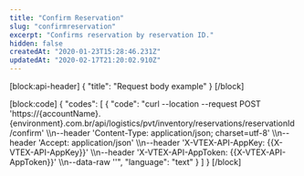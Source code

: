 ```yaml
---
title: "Confirm Reservation"
slug: "confirmreservation"
excerpt: "Confirms reservation by reservation ID."
hidden: false
createdAt: "2020-01-23T15:28:46.231Z"
updatedAt: "2020-02-17T21:20:02.910Z"
---
```

[block:api-header]
{
  "title": "Request body example"
}
[/block]

[block:code]
{
  "codes": [
    {
      "code": "curl --location --request POST 'https://{accountName}.{environment}.com.br/api/logistics/pvt/inventory/reservations/reservationId/confirm' \\\n--header 'Content-Type: application/json; charset=utf-8' \\\n--header 'Accept: application/json' \\\n--header 'X-VTEX-API-AppKey: {{X-VTEX-API-AppKey}}' \\\n--header 'X-VTEX-API-AppToken: {{X-VTEX-API-AppToken}}' \\\n--data-raw ''",
      "language": "text"
    }
  ]
}
[/block]